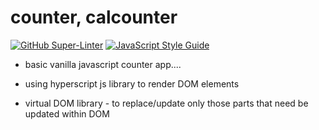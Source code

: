 # counter, calcounter

[![GitHub Super-Linter](https://github.com/stefan22/counterFP/workflows/Lint%20Code%20Base/badge.svg)](https://github.com/marketplace/actions/super-linter) [![JavaScript Style Guide](https://img.shields.io/badge/code_style-standard-brightgreen.svg)](https:/github.com/stefan22/counterFP.git)





- basic vanilla javascript counter app....

- using hyperscript js library to render DOM elements

- virtual DOM library - to replace/update only those parts that need be updated within DOM

